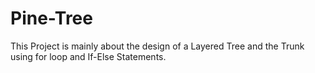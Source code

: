 # Pine-Tree
This Project is mainly about the design of a Layered Tree and the Trunk using for loop and If-Else Statements.
